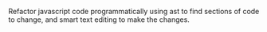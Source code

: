 Refactor javascript code programmatically using ast to find sections of code
to change, and smart text editing to make the changes.
